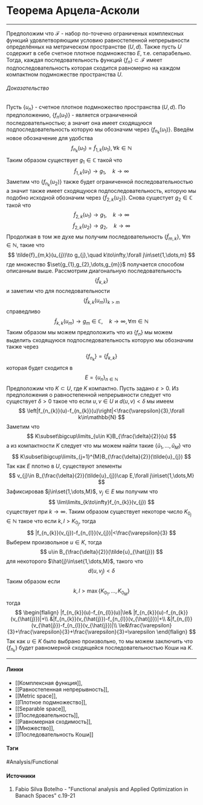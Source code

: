 # Теорема Арцела-Асколи
***
Предположим что $\mathcal{F}$ - набор по-точечно ограниченых комплексных функций удовлетворяющим условию равностепенной непрерывности определённых на метрическом пространстве $(U,d)$. Также пусть $U$ содержит в себе счетное плотное подмножество $E$, т.е. сепарабельно. Тогда, каждая последовательность функций $\{f_{n}\}\subset\mathcal{F}$ имеет подпоследовательность которая сходится равномерно на каждом компактном подмножестве пространства $U$.

###### Доказательство
Пусть $\{u_{n}\}$ - счетное плотное подмножество пространства $(U,d)$. По предположению, $\{f_{n}(u_{1})\}$ - является ограниченной последовательностью; а значит она имеет сходящуюся подпоследовательность которую мы обозначим через $\{f_{n_{k}}(u_{1})\}$. Введём новое обозначение для удобства
$$
f_{n_{k}}(u_{1})=\tilde{f}_{1,k}(u_{1}),\forall k\in\mathbb{N}
$$
Таким образом существует $g_{1}\in\mathbb{C}$ такой что
$$
\tilde{f}_{1,k}(u_{1})\to g_{1},\quad k\to\infty
$$
Заметим что $\{f_{n_{k}}(u_{2})\}$ также будет ограниченной последовательностью а значит также имеет сходящуюся подпоследовательность, которую мы подобно исходной обозначим через $\{\tilde{f}_{2,k}(u_{2})\}$. Снова сущестует $g_{2}\in\mathbb{C}$ такой что
$$
\tilde{f}_{2,k}(u_{1})\to g_{1},\quad k\to\infty
$$
$$
\tilde{f}_{2,k}(u_{2})\to g_{2},\quad k\to\infty
$$
Продолжая в том же духе мы получим последовательность $\left\{\tilde{f}_{m,k}\right\}$, $\forall m\in\mathbb{N}$, такие что
$$
\tilde{f}_{m,k}(u_{j})\to g_{j},\quad k\to\infty,\forall j\in\set{1,\dots,m}
$$
где множество $\set{g_{1},g_{2},\dots,g_{m}}$ получается способом описанным выше. Рассмотрим диагональную последовательность
$$
\left\{\tilde{f}_{k,k}\right\}
$$
и заметим что для последовательности
$$
\left\{\tilde{f}_{k,k}(u_{m})\right\}_{k>m}
$$
справедливо
$$
\tilde{f}_{k,k}(u_{m})\to g_{m}\in\mathbb{C},\quad k\to\infty,\forall m\in\mathbb{N}
$$
Таким образом мы можем предположить что из $\{f_{n}\}$ мы можем выделить сходящуюся подпоследовательность которую мы обозначим также через
$$
\{f_{n_{k}}\}=\{\tilde{f}_{k,k}\}
$$
которая будет сходится в
$$
E=\{u_{n}\}_{n\in\mathbb{N}}
$$
Предположим что $K\subset U$, где $K$ компактно. Пусть задано $\varepsilon>0$. Из предположения о равностепенной непрерывности следует что существует $\delta>0$ такое что если $u,v\in U$ и $d(u,v)<\delta$ мы имеем
$$
\left|f_{n_{k}}(u)-f_{n_{k}}(u)\right|<\frac{\varepsilon}{3},\forall k\in\mathbb{N}
$$
Заметим что
$$
K\subset\bigcup\limits_{u\in K}B_{\frac{\delta}{2}}(u)
$$
а из компактности $K$ следует что мы можем найти такие $\{\tilde{u}_{1},\dots,\tilde{u}_{M}\}$ что
$$
K\subset\bigcup\limits_{j=1}^{M}B_{\frac{\delta}{2}}(\tilde{u}_{j}) 
$$
Так как $E$ плотно в $U$, существуют элементы
$$
v_{j}\in B_{\frac{\delta}{2}}(\tilde{u}_{j})\cap E,\forall j\in\set{1,\dots,M}
$$
Зафиксировав $j\in\set{1,\dots,M}$, $v_{j}\in E$ мы получим что
$$
\lim\limits_{k\to\infty}f_{n_{k}}(v_{j})
$$
существует при $k\to\infty$. Таким образом существует некоторе число $K_{0_{j}}\in\mathbb{N}$ такое что если $k,l>K_{0_{j}}$, тогда
$$
|f_{n_{k}}(v_{j})-f_{n_{l}}(v_{j})|<\frac{\varepsilon}{3}
$$
Выберем произвольное $u\in K$, тогда
$$
u\in B_{\frac{\delta}{2}}(\tilde{u}_{\hat{j}})
$$
для некоторого $\hat{j}\in\set{1,\dots,M}$, такого что
$$
d(u,v_{\hat{j}})<\delta
$$
Таким образом если
$$
k,l>\max\{K_{0_{1}},\dots,K_{0_{M}}\}
$$
тогда
$$
\begin{flalign}
|f_{n_{k}}(u)-f_{n_{l}}(u)|\le& |f_{n_{k}}(u)-f_{n_{k}}(v_{\hat{j}})|+\\
&|f_{n_{k}}(v_{\hat{j}})-f_{n_{l}}(v_{\hat{j}})|+\\
&|f_{n_{l}}(v_{\hat{j}})-f_{n_{l}}(v_{\hat{j}})|\\
\le&\frac{\varepsilon}{3}+\frac{\varepsilon}{3}+\frac{\varepsilon}{3}=\varepsilon
\end{flalign}
$$
Так как $u\in K$ было выбрано произвольно, то мы можем заключить что $\{f_{n_{k}}\}$ будет равномерной сходящейся последовательностью Коши на $K$.
***
#### Линки
- [[Комплексная функция]],
- [[Равностепенная непрерывность]],
- [[Metric space]],
- [[Плотное подмножество]],
- [[Separable space]],
- [[Последовательность]],
- [[Равномерная сходимость]],
- [[Множество]],
- [[Последовательность Коши]]
#### Тэги
 #Analysis/Functional 
#### Источники
1. Fabio Silva Botelho - "Functional analysis and Applied Optimization in Banach Spaces" с.19-21